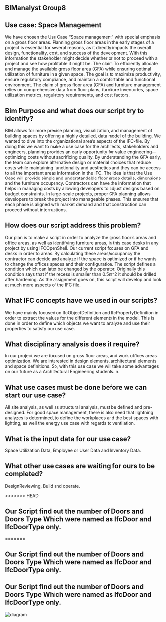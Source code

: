 ## BIManalyst Group8
## Use case: Space Management
We have chosen the Use Case “Space management” with special emphasis on a gross floor areas. Planning gross floor areas in the early stages of a project is essential for several reasons, as it directly impacts the overall design, functionality, cost, and success of the development. With this information the stakeholder might decide whether or not to proceed with a project and see how profitable it might be.
The claim
To efficiently allocate and manage the available gross floor area (GFA) while ensuring optimal utilization of furniture in a given space. The goal is to maximize productivity, ensure regulatory compliance, and maintain a comfortable and functional environment. The claim of gross floor area (GFA) and furniture management relies on comprehensive data from floor plans, furniture inventories, space utilization metrics, regulatory requirements, and cost factors. 


## Bim Purpose and what does our script try to identify?
BIM allows for more precise planning, visualization, and management of building spaces by offering a highly detailed, data model of the building.  We wanted to dive into the organizational area’s aspects of the IFC-file. By doing this we want to make a use case for the architects, stakeholders and engineers, planning provides an early opportunity for value engineering—optimizing costs without sacrificing quality. By understanding the GFA early, the team can explore alternative design or material choices that reduce costs while maintaining functionality and aesthetics and they can be access to all the important areas information in the IFC.  The idea is that the Use Case will provide simple and understandable floor areas details, dimensions and the furniture occupancy. Contractors can have the information that helps in managing costs by allowing developers to adjust designs based on budget constraints. In large-scale projects, proper GFA planning allows developers to break the project into manageable phases. This ensures that each phase is aligned with market demand and that construction can proceed without interruptions. 

## How does our script address this problem?
Our plan is to make a script in order to analyze the gross floor’s areas and office areas, as well as identifying furniture areas, in this case desks in any project by using IFCOpenShell. Our current script focuses on GFA and desks in order to areas. By calculating these areas/occupancy the contractor can decide and analyze if the space is optimized or if he wants to change the offices spaces and their configuration. The script defines a condition which can later be changed by the operator. Originally this condition says that if the recess is smaller than 0.5m^2 it should be drilled after hardening. As the assignment goes on, this script will develop and look at much more aspects of the IFC file.

## What IFC concepts have we used in our scripts?
We have mainly focused on IfcObjectDefinition and IfcPropertyDefinition in order to extract the values for the different elements in the model. This is done in order to define which objects we want to analyze and use their properties to satisfy our use case.
 
## What disciplinary analysis does it require?
In our project we are focused on gross floor areas, and work offices areas optimization. We are interested in design elements, architectural elements and space definitions. So, with this use case we will take some advantages on our future as a Architectural Engineering students. n.

## What use cases must be done before we can start our use case?
All site analysis, as well as structural analysis, must be defined and pre-designed. For good space management, there is also need that lightning analyzes is determined, to define the workplaces and the best spaces with lighting, as well the energy use case with regards to ventilation.

## What is the input data for our use case?
Space Utilization Data, Employee or User Data and Inventory Data.

## What other use cases are waiting for ours to be completed?
DesignReviewing, Build and operate.

<<<<<<< HEAD
## Our Script find out the number of Doors and Doors Type Which  were named as IfcDoor and IfcDoorType only.
=======
## Our Script find out the number of Doors and Doors Type Which  were named as IfcDoor and IfcDoorType only.

## Our Script find out the number of Doors and Doors Type Which  were named as IfcDoor and IfcDoorType only.

![diagram](https://github.com/user-attachments/assets/fee9b707-b160-4ce1-8003-27b01b9902d4)

